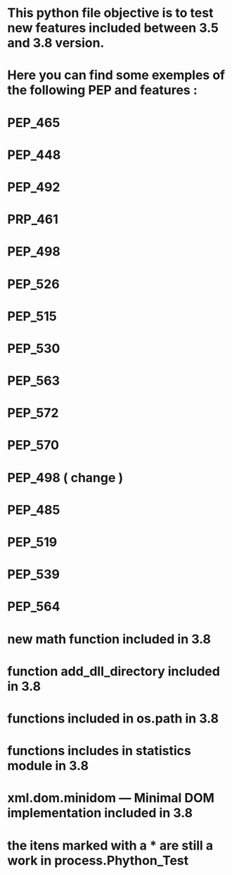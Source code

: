 # This python file objective is to test new features included between 3.5 and 3.8 version.
# Here you can find some exemples of the following PEP and features :
#
#        PEP_465
#        PEP_448
#        PEP_492
#        PRP_461
#        PEP_498
#        PEP_526
#        PEP_515
#        PEP_530
#        PEP_563
#        PEP_572
#        PEP_570
#        PEP_498 ( change )
#        PEP_485
#        PEP_519
#        PEP_539
#        PEP_564
#        new math function included in 3.8
#        function add_dll_directory included in 3.8
#        functions included in os.path in 3.8
#        functions includes in statistics module in 3.8
#        xml.dom.minidom — Minimal DOM implementation included in 3.8
#
# the itens marked with a * are still a work in process.Phython_Test

